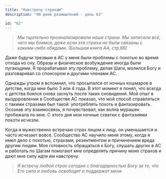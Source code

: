 ```yaml
---
title: "Навстречу страхам"
description: "90 дней размышлений - день 62"

id: "62"
---
```


> _Мы тщательно проанализировали наши страхи. Мы записали всё, чего мы боимся,
> даже если эти страхи не были связаны с какими-либо обидами_. _(Большая книга
> АА, стр.66)_

Даже будучи трезвым в АС у меня были проблемы с похотью во время отхода ко
сну. Образы и физическое возбуждение иногда были пугающими. Я прорабатывал эту
проблему, делая Шаги, молился Богу и разговаривал со спонсором и другими
членами АС.

Однажды утром я вспомнил, что просыпался от ночных кошмаров в детстве, когда
мне было 3 или 4 года. В этот момент я понял, что всегда с детства боялся
снова заснуть после таких сновидений. Мой опыт в выздоровлении в Сообществе АС
показал, что мой способ справляться с такими страхами был такой: употреблять
похоть и фантазировать. Осознав эту взаимосвязь, я почувствовал, как волна
мурашек пробежала по мне. С этого дня мои ночные схватки с фантазиями похоти
исчезли.

Когда я мужественно встречаю страх лицом к лицу, он уменьшается и часто
исчезает вовсе. Сообщество АС научило меня этому, когда я имел дело с похотью,
страхами, резентментом и причинением вреда другим людям. Моя готовность
обращаться к Богу, слушать других в АС и работать по Шагам помогают мне
определять причину моих страхов и дают мне силу идти им навстречу.

> _Я встречу любой страх сегодня с благодарностью Богу за то, что Его сила и
> любовь освободят и поддержат меня_
